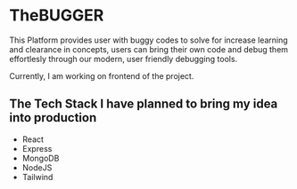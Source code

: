 # TheBUGGER

This Platform provides user with buggy codes to solve for increase learning and clearance in concepts, users can bring their own code and debug them effortlesly through our modern, user friendly debugging tools.

Currently, I am working on frontend of the project.


## The Tech Stack I have planned to bring my idea into production

- React
- Express
- MongoDB
- NodeJS
- Tailwind 
